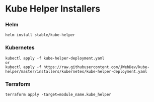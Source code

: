 # Kube Helper Installers

### Helm
```shell script
helm install stable/kube-helper 
```

### Kubernetes
```shell script
kubectl apply -f kube-helper-deployment.yaml
or
kubectl apply -f https://raw.githubusercontent.com/JWebDev/kube-helper/master/installers/kubernetes/kube-helper-deployment.yaml
```

### Terraform
```shell script
terraform apply -target=module_name.kube_helper
```   

